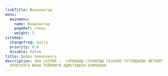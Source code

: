 ```yaml
---
linkTitle: Жанылыктар
menu:
  mainmenu:
    name: Жанылыктар
    pageRef: /news
    weight: 5
sitemap:
  changefreq: daily
  priority: 0.6
  disable: false
title: Добро пожаловать
description: ЭКО СЕПТИК –  САРКЫНДЫ СУУЛАРДЫ ТАЗАЛОО ТУТУМДАРЫН ЖЕТКИРҮҮГӨ,
  ОРНОТУУГА ЖАНА ТЕЙЛӨӨГӨ АДИСТЕШКЕН КОМПАНИЯ.
---
```

